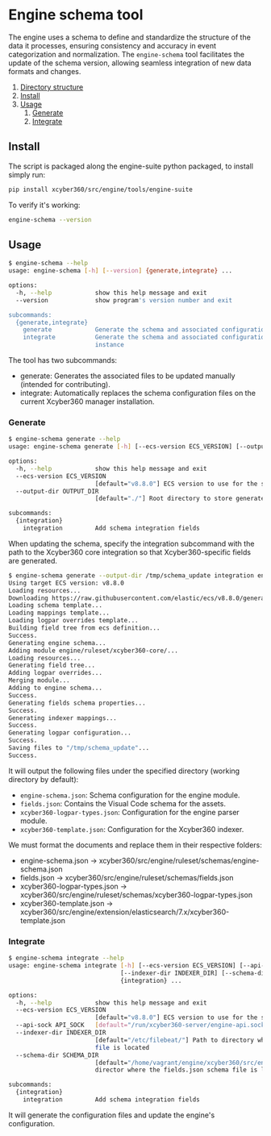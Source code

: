 # Engine schema tool
The engine uses a schema to define and standardize the structure of the data it processes, ensuring consistency and accuracy in event categorization and normalization. The `engine-schema` tool facilitates the update of the schema version, allowing seamless integration of new data formats and changes.

1. [Directory structure](#directory-structure)
2. [Install](#install)
3. [Usage](#usage)
    1. [Generate](#generate)
    2. [Integrate](#integrate)

## Install
The script is packaged along the engine-suite python packaged, to install simply run:
```bash
pip install xcyber360/src/engine/tools/engine-suite
```
To verify it's working:
```bash
engine-schema --version
```

## Usage
```bash
$ engine-schema --help
usage: engine-schema [-h] [--version] {generate,integrate} ...

options:
  -h, --help            show this help message and exit
  --version             show program's version number and exit

subcommands:
  {generate,integrate}
    generate            Generate the schema and associated configuration
    integrate           Generate the schema and associated configuration and apply them to an Engine
                        instance
```

The tool has two subcommands:
- generate: Generates the associated files to be updated manually (intended for contributing).
- integrate: Automatically replaces the schema configuration files on the current Xcyber360 manager installation.

### Generate

```bash
$ engine-schema generate --help
usage: engine-schema generate [-h] [--ecs-version ECS_VERSION] [--output-dir OUTPUT_DIR] {integration} ...

options:
  -h, --help            show this help message and exit
  --ecs-version ECS_VERSION
                        [default="v8.8.0"] ECS version to use for the schema generation
  --output-dir OUTPUT_DIR
                        [default="./"] Root directory to store generated files

subcommands:
  {integration}
    integration         Add schema integration fields
```

When updating the schema, specify the integration subcommand with the path to the Xcyber360 core integration so that Xcyber360-specific fields are generated.

```bash
$ engine-schema generate --output-dir /tmp/schema_update integration engine/ruleset/xcyber360-core/
Using target ECS version: v8.8.0
Loading resources...
Downloading https://raw.githubusercontent.com/elastic/ecs/v8.8.0/generated/ecs/ecs_flat.yml...
Loading schema template...
Loading mappings template...
Loading logpar overrides template...
Building field tree from ecs definition...
Success.
Generating engine schema...
Adding module engine/ruleset/xcyber360-core/...
Loading resources...
Generating field tree...
Adding logpar overrides...
Merging module...
Adding to engine schema...
Success.
Generating fields schema properties...
Success.
Generating indexer mappings...
Success.
Generating logpar configuration...
Success.
Saving files to "/tmp/schema_update"...
Success.
```
It will output the following files under the specified directory (working directory by default):
- `engine-schema.json`: Schema configuration for the engine module.
- `fields.json`: Contains the Visual Code schema for the assets.
- `xcyber360-logpar-types.json`: Configuration for the engine parser module.
- `xcyber360-template.json`: Configuration for the Xcyber360 indexer.

We must format the documents and replace them in their respective folders:
- engine-schema.json -> xcyber360/src/engine/ruleset/schemas/engine-schema.json
- fields.json -> xcyber360/src/engine/ruleset/schemas/fields.json
- xcyber360-logpar-types.json -> xcyber360/src/engine/ruleset/schemas/xcyber360-logpar-types.json
- xcyber360-template.json -> xcyber360/src/engine/extension/elasticsearch/7.x/xcyber360-template.json

### Integrate

```bash
$ engine-schema integrate --help
usage: engine-schema integrate [-h] [--ecs-version ECS_VERSION] [--api-sock API_SOCK]
                               [--indexer-dir INDEXER_DIR] [--schema-dir SCHEMA_DIR]
                               {integration} ...

options:
  -h, --help            show this help message and exit
  --ecs-version ECS_VERSION
                        [default="v8.8.0"] ECS version to use for the schema generation
  --api-sock API_SOCK   [default="/run/xcyber360-server/engine-api.socket"] Engine instance API socket path
  --indexer-dir INDEXER_DIR
                        [default="/etc/filebeat/"] Path to directory where the xcyber360-template.json indexer
                        file is located
  --schema-dir SCHEMA_DIR
                        [default="/home/vagrant/engine/xcyber360/src/engine/ruleset/schemas/"] Path to the
                        director where the fields.json schema file is located

subcommands:
  {integration}
    integration         Add schema integration fields
```

It will generate the configuration files and update the engine's configuration.
